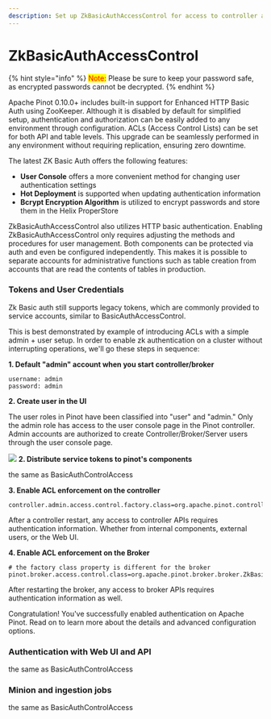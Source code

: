 ```yaml
---
description: Set up ZkBasicAuthAccessControl for access to controller and broker
---
```


# ZkBasicAuthAccessControl

{% hint style="info" %}
<mark style="color:red;">Note:</mark> Please be sure to keep your password safe, as encrypted passwords cannot be decrypted.
{% endhint %}

Apache Pinot 0.10.0+ includes built-in support for Enhanced HTTP Basic Auth using ZooKeeper. Although it is disabled by default for simplified setup, authentication and authorization can be easily added to any environment through configuration. ACLs (Access Control Lists) can be set for both API and table levels. This upgrade can be seamlessly performed in any environment without requiring replication, ensuring zero downtime.

The latest ZK Basic Auth offers the following features:

* **User Console** offers a more convenient method for changing user authentication settings
* **Hot Deployment** is supported when updating authentication information
* **Bcrypt Encryption Algorithm** is utilized to encrypt passwords and store them in the Helix ProperStore


ZkBasicAuthAccessControl also utilizes HTTP basic authentication. Enabling ZkBasicAuthAccessControl only requires adjusting the methods and procedures for user management.
Both components can be protected via auth and even be configured independently. This makes it is possible to separate accounts for administrative functions such as table creation from accounts that are read the contents of tables in production.


### Tokens and User Credentials

Zk Basic auth still supports legacy tokens, which are commonly provided to service accounts, similar to BasicAuthAccessControl.

This is best demonstrated by example of introducing ACLs with a simple admin + user setup. In order to enable zk authentication on a cluster without interrupting operations, we'll go these steps in sequence:

**1. Default "admin" account when you start controller/broker**
```
username: admin
password: admin
```

**2. Create user in the UI**

The user roles in Pinot have been classified into "user" and "admin." Only the admin role has access to the user console page in the Pinot controller. Admin accounts are authorized to create Controller/Broker/Server users through the user console page.

![](<../../.gitbook/assets/zk-basic-auth-access-control.png>)
**2. Distribute service tokens to pinot's components**

the same as BasicAuthControlAccess

**3. Enable ACL enforcement on the controller**

```
controller.admin.access.control.factory.class=org.apache.pinot.controller.api.access.ZkBasicAuthAccessControlFactory
```

After a controller restart, any access to controller APIs requires authentication information. Whether from internal components, external users, or the Web UI.

**4. Enable ACL enforcement on the Broker**

```
# the factory class property is different for the broker
pinot.broker.access.control.class=org.apache.pinot.broker.broker.ZkBasicAuthAccessControlFactory
```

After restarting the broker, any access to broker APIs requires authentication information as well.

Congratulation! You've successfully enabled authentication on Apache Pinot. Read on to learn more about the details and advanced configuration options.

### Authentication with Web UI and API

the same as BasicAuthControlAccess

### Minion and ingestion jobs

the same as BasicAuthControlAccess